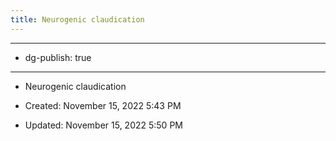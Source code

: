 ```yaml
---
title: Neurogenic claudication
---
```


- --

- dg-publish: true

- --

- Neurogenic claudication

- Created: November 15, 2022 5:43 PM

- Updated: November 15, 2022 5:50 PM
